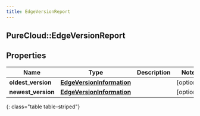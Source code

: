 ```yaml
---
title: EdgeVersionReport
---
```

## PureCloud::EdgeVersionReport

## Properties

|Name | Type | Description | Notes|
|------------ | ------------- | ------------- | -------------|
| **oldest_version** | [**EdgeVersionInformation**](EdgeVersionInformation.html) |  | [optional] |
| **newest_version** | [**EdgeVersionInformation**](EdgeVersionInformation.html) |  | [optional] |
{: class="table table-striped"}


